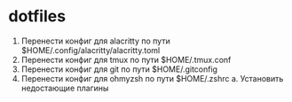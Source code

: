 # dotfiles

1. Перенести конфиг для alacritty по пути $HOME/.config/alacritty/alacritty.toml
2. Перенести конфиг для tmux по пути $HOME/.tmux.conf
3. Перенести конфиг для git по пути $HOME/.gitconfig
4. Перенести конфиг для ohmyzsh по пути $HOME/.zshrc
    a. Установить недостающие плагины